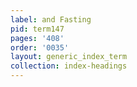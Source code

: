 ```yaml
---
label: and Fasting
pid: term147
pages: '408'
order: '0035'
layout: generic_index_term
collection: index-headings
---
```

